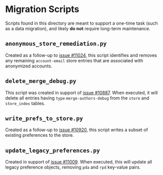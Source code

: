 # Migration Scripts

Scripts found in this directory are meant to support a one-time task (such as a data migration), and likely __do not__ require long-term maintenance.

## `anonymous_store_remediation.py`

Created as a follow-up to [issue #11024](https://github.com/internetarchive/openlibrary/pull/11024), this script identifies and removes any remaining `account-email` store entries that are associated with anonymized accounts.

## `delete_merge_debug.py`

This script was created in support of [issue #10887](https://github.com/internetarchive/openlibrary/issues/10887).  When executed, it will delete all entries having `type` `merge-authors-debug` from the `store` and `store_index` tables.

## `write_prefs_to_store.py`

Created as a follow-up to [issue #10920](https://github.com/internetarchive/openlibrary/pull/10920), this script writes
a subset of existing preferences to the store.

## `update_legacy_preferences.py`

Created in support of [issue #11009](https://github.com/internetarchive/openlibrary/issues/11009).  When executed, this will update all legacy preference objects, removing `pda` and `rpd` key-value pairs.
